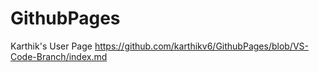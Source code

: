# GithubPages
Karthik's User Page
https://github.com/karthikv6/GithubPages/blob/VS-Code-Branch/index.md